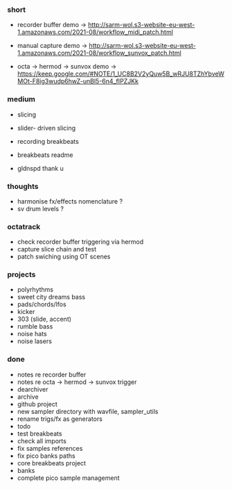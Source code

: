 ### short

- recorder buffer demo -> http://sarm-wol.s3-website-eu-west-1.amazonaws.com/2021-08/workflow_midi_patch.html

- manual capture demo -> http://sarm-wol.s3-website-eu-west-1.amazonaws.com/2021-08/workflow_sunvox_patch.html

- octa -> hermod -> sunvox demo -> https://keep.google.com/#NOTE/1_UC8B2V2yQuw5B_wRJU8TZhYbveWMOt-F8ig3wudp6hwZ-unBl5-6n4_fIPZJKk

### medium

- slicing
- slider- driven slicing
- recording breakbeats

- breakbeats readme
- gldnspd thank u

### thoughts

- harmonise fx/effects nomenclature ?
- sv drum levels ?

### octatrack

- check recorder buffer triggering via hermod
- capture slice chain and test
- patch swiching using OT scenes

### projects

- polyrhythms
- sweet city dreams bass
- pads/chords/lfos
- kicker
- 303 (slide, accent)
- rumble bass
- noise hats
- noise lasers

### done

- notes re recorder buffer
- notes re octa -> hermod -> sunvox trigger
- dearchiver
- archive
- github project
- new sampler directory with wavfile, sampler_utils
- rename trigs/fx as generators
- todo
- test breakbeats
- check all imports
- fix samples references
- fix pico banks paths
- core breakbeats project
- banks
- complete pico sample management
